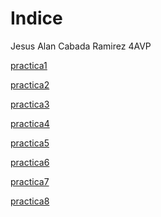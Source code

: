 
<h1> Indice </h1>

Jesus Alan Cabada Ramirez 4AVP

<a href="jesussalan.github.io/Practica1.html">practica1</a>

<a href="jesussalan.github.io/practica2.html">practica2</a>

<a href="jesussalan.github.io/practica3.html">practica3</a>

<a href="jesussalan.github.io/practica4.html">practica4</a>

<a href="jesussalan.github.io/practica5.html">practica5</a>

<a href="jesussalan.github.io/practica6.html">practica6</a>

<a href="jesussalan.github.io/practica7.html">practica7</a>

<a href="jesussalan.github.io/practica8.html">practica8</a>
